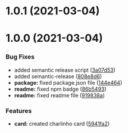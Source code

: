 # 1.0.1 (2021-03-04)

# 1.0.0 (2021-03-04)

### Bug Fixes

* added semantic release script ([3a07d53](https://github.com/Charlinho/charlinho-card/commit/3a07d53fd7692d9b04656a0046208b1d3564faa2))
* added semantic-release ([808e8d6](https://github.com/Charlinho/charlinho-card/commit/808e8d6c43b89190724f401c458bb3251ef69238))
* **package:** fixed package.json file ([144e464](https://github.com/Charlinho/charlinho-card/commit/144e4649046b7731de21bbca498effece7f70e44))
* **readme:** fixed npm badge ([86b5493](https://github.com/Charlinho/charlinho-card/commit/86b5493badfb1daefd6a2603a73659705e243204))
* **readme:** fixed readme file ([919838a](https://github.com/Charlinho/charlinho-card/commit/919838afea7943f9b52b299d0dd638b373c1ae61))


### Features

* **card:** created charlinho card ([5941fa2](https://github.com/Charlinho/charlinho-card/commit/5941fa22be789f978c6fda9d68a144f698e018e8))
